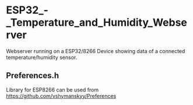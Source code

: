 # ESP32_-_Temperature_and_Humidity_Webserver

Webserver running on a ESP32/8266 Device showing data of a connected temperature/humidity sensor.

## Preferences.h

Library for ESP8266 can be used from
https://github.com/vshymanskyy/Preferences
